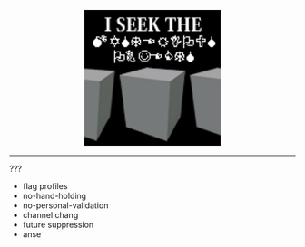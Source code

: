 

<p align="center">
    <img src="https://github.com/6yNuiC9/q/blob/main/Images/mysteriousobject.png" width="240">
</p>

<div align="center">


</div>

----



???
 - flag profiles
 - no-hand-holding
 - no-personal-validation
 - channel chang
 - future suppression
 - anse
